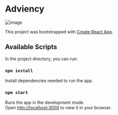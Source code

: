 # Adviency

![image](https://user-images.githubusercontent.com/117539520/208962199-bea58d49-ffcd-427d-b86e-221b510103d7.png)

This project was bootstrapped with [Create React App](https://github.com/facebook/create-react-app).

## Available Scripts

In the project directory, you can run:

### `npm install`

Install dependencies needed to run the app.

### `npm start`

Runs the app in the development mode.\
Open [http://localhost:3000](http://localhost:3000) to view it in your browser.
